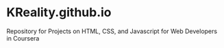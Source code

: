 # KReality.github.io
Repository for Projects on HTML, CSS, and Javascript for Web Developers in Coursera
